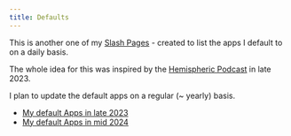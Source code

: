 ```yaml
---
title: Defaults
---
```


This is another one of my [Slash Pages]() - created to list the apps I default to on a daily basis. 

The whole idea for this was inspired by the [Hemispheric Podcast](https://listen.hemisphericviews.com/097) in late 2023. 

I plan to update the default apps on a regular (~ yearly) basis.

- [My default Apps in late 2023]()
- [My default Apps in mid 2024]()
